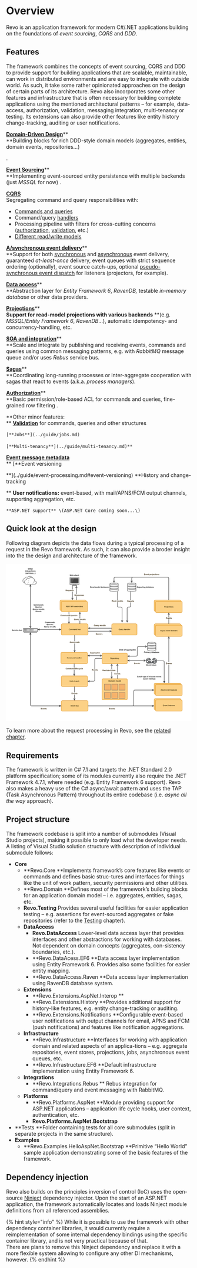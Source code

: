 # Overview

Revo is an application framework for modern C\#/.NET applications building on the foundations of _event sourcing_, _CQRS_ and _DDD_.

## Features

The framework combines the concepts of event sourcing, CQRS and DDD to provide support for building applications that are scalable, maintainable, can work in distributed environments and are easy to integrate with outside world. As such, it take some rather opinionated approaches on the design of certain parts of its architecture. Revo also incorporates some other features and infrastructure that is often necessary for building complete applications using the mentioned architectural patterns – for example, data-access, authorization, validation, messaging integration, multi-tenancy or testing.
 Its extensions can also provide other features like entity history change-tracking, auditing or user notifications.

[**Domain-Driven Design**](../guide/domain-building-blocks.md)**  
**Building blocks for rich DDD-style domain models \(aggregates, entities, domain events, repositories...\)

.

[**Event Sourcing**](../guide/event-processing.md)**  
**Implementing event-sourced entity persistence with multiple backends \(just _MSSQL_ for now\)
.


[**CQRS**](../guide/untitled.md)  
Segregating command and query responsibilities with:

* [Commands and queries
  ](../guide/untitled.md#commands-queries)
* Command/query [handlers
  ](../guide/untitled.md#command-query-handlers)
* Processing pipeline with filters for cross-cutting concerns \([authorization](../guide/authorization.md), [validation](../guide/validation.md), etc.\)
* [Different read/write models](../guide/projections.md)

[**A/synchronous event delivery**](../guide/event-processing.md)**  
**Support for both [synchronous](../guide/event-processing.md#synchronous-event-processing) and [asynchronous](../guide/event-processing.md#asynchronous-event-processing) event delivery, guaranteed _at-least-once_ delivery, event queues with strict sequence ordering \(optionally\), event source catch-ups, optional [pseudo-synchronous event dispatch](../guide/event-processing.md#pseudo-synchronous-event-dispatch) for listeners \(projectors, for example\).

[**Data access**](../guide/data-persistence.md)**  
**Abstraction layer for _Entity Framework 6_, _RavenDB,_ testable _in-memory database_ or other data providers.

[**Projections**](../guide/projections.md)**  
**Support for read-model projections with various backends** **\(e.g. _MSSQL_/_Entity Framework 6_, _RavenDB_...\), automatic idempotency- and concurrency-handling, etc.

[**SOA and integration**](../guide/integrations.md)**  
**Scale and integrate by publishing and receiving events, commands and queries using common messaging patterns, e.g. with _RabbitMQ_ message queue and/or uses _Rebus_ service bus.

[**Sagas**](../guide/sagas.md)**  
**Coordinating long-running processes or inter-aggregate cooperation with sagas that react to events \(a.k.a. _process managers_\).

[**Authorization**](../guide/authorization.md)**  
**Basic permission/role-based ACL for commands and queries, fine-grained row filtering
.

**Other minor features:  
**	[**Validation**](../guide/validation.md) for commands, queries and other structures
  
	[**Jobs**](../guide/jobs.md)
  
	[**Multi-tenancy**](../guide/multi-tenancy.md)**  
**[	**Event message metadata**](../guide/event-processing.md#event-messages-and-metadata)**  
**	[**Event versioning
  
**](../guide/event-processing.md#event-versioning)	**History and change-tracking
  
**	**User notifications:** event-based, with mail/APNS/FCM output channels, supporting aggregation, etc.
  
	**ASP.NET support** \(ASP.NET Core coming soon...\)

## Quick look at the design

Following diagram depicts the data flows during a typical processing of a request in the Revo framework. As such, it can also provide a broder insight into the the design and architecture of the framework.

![Data flows during a typical request processing in Revo.](../.gitbook/assets/revo_request_processing_data_flows-3%20%282%29.png)

To learn more about the request processing in Revo, see the [related chapter](../guide/request-life-cycle.md).

## Requirements

The framework is written in C\# 7.1 and targets the .NET Standard 2.0 platform specification; some of its modules currently also require the .NET Framework 4.7.1, where needed \(e.g. Entity Framework 6 support\). Revo also makes a heavy use of the C\# async/await pattern and uses the TAP \(Task Asynchronous Pattern\) throughout its entire codebase \(i.e. _async all the way_ approach\).

## Project structure

The framework codebase is split into a number of submodules \(Visual Studio projects\), making it possible to only load what the developer needs. A listing of Visual Studio solution structure with description of individual submodule follows:

* **Core**
  * **Revo.Core **Implements framework’s core features like events or commands and defines basic struc-tures and interfaces for things like the unit of work pattern, security permissions and other utilities.
  * **Revo.Domain **Defines most of the framework’s building blocks for an application domain model – i.e. aggregates, entities, sagas, etc.
  * **Revo.Testing** Provides several useful facilities for easier application testing – e.g. assertions for event-sourced aggregates or fake repositories \(refer to the [Testing](../guide/testing.md) chapter\).
  * **DataAccess**
    * **Revo.DataAccess** Lower-level data access layer that provides interfaces and other abstractions for working with databases. Not dependent on domain concepts \(aggregates, con-sistency boundaries, etc.\).
    * **Revo.DataAcess.EF6
       **Data access layer implementation using Entity Framework 6. Provides also some facilities for easier entity mapping.
    * **Revo.DataAccess.Raven **Data access layer implementation using RavenDB database system.
  * **Extensions**
    * **Revo.Extensions.AspNet.Interop
      **
    * **Revo.Extensions.History **Provides additional support for history-like features, e.g. entity change-tracking or auditing.
    * **Revo.Extensions.Notifications **Configurable event-based user notifications with output channels for email, APNS and FCM \(push notifications\) and features like notification aggregations.
  * **Infrastructure**
    * **Revo.Infrastructure **Interfaces for working with application domain and related aspects of an applica-tions – e.g. aggregate repositories, event stores, projections, jobs, asynchronous event queues, etc.
    * **Revo.Infrastructure.EF6 **Default infrastructure implementation using Entity Framework 6.
  * **Integrations**
    *  **Revo.Integrations.Rebus ** Rebus integration for command/query and event messaging with RabbitMQ.
  * **Platforms**
    * **Revo.Platforms.AspNet **Module providing support for ASP.NET applications – application life cycle hooks, user context, authentication, etc.
    * **Revo.Platforms.AspNet.Bootstrap**
* **Tests **Folder containing tests for all core submodules \(split in separate projects in the same structure\).
* **Examples**
  * **Revo.Examples.HelloAspNet.Bootstrap **Primitive “Hello World” sample application demonstrating some of the basic features of the framework.

## Dependency injection

Revo also builds on the principles inversion of control \(IoC\) uses the open-source [Ninject](http://www.ninject.org/) dependency injector. Upon the start of an ASP.NET application, the framework automatically locates and loads Ninject module definitions from all referenced assemblies.

{% hint style="info" %}
While it is possible to use the framework with other dependency container libraries, it would currently require a reimplementation of some internal dependency bindings using the specific container library, and is not very practical because of that.  
There are plans to remove this Ninject dependency and replace it with a more flexible system allowing to configure any other DI mechanisms, however.
{% endhint %}



